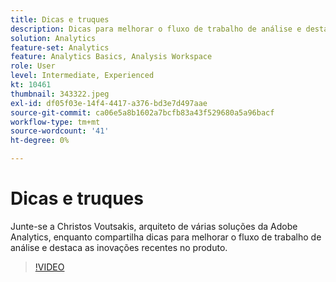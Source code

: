 ```yaml
---
title: Dicas e truques
description: Dicas para melhorar o fluxo de trabalho de análise e destacar inovações recentes na Adobe Analytics
solution: Analytics
feature-set: Analytics
feature: Analytics Basics, Analysis Workspace
role: User
level: Intermediate, Experienced
kt: 10461
thumbnail: 343322.jpeg
exl-id: df05f03e-14f4-4417-a376-bd3e7d497aae
source-git-commit: ca06e5a8b1602a7bcfb83a43f529680a5a96bacf
workflow-type: tm+mt
source-wordcount: '41'
ht-degree: 0%

---
```


# Dicas e truques

Junte-se a Christos Voutsakis, arquiteto de várias soluções da Adobe Analytics, enquanto compartilha dicas para melhorar o fluxo de trabalho de análise e destaca as inovações recentes no produto.

>[!VIDEO](https://video.tv.adobe.com/v/343322/?quality=12&learn=on)
